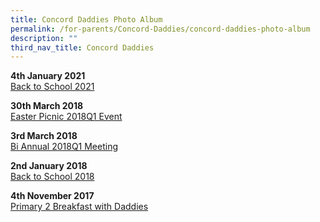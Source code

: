 ```yaml
---
title: Concord Daddies Photo Album
permalink: /for-parents/Concord-Daddies/concord-daddies-photo-album
description: ""
third_nav_title: Concord Daddies
---
```

**4th January 2021**     
[Back to School 2021](/for-parents/Concord-Daddies/back-to-school-2021)


**30th March 2018**    
[Easter Picnic 2018Q1 Event](/for-parents/Concord-Daddies/easter-picnic-2018q1)


**3rd March 2018**   
[Bi Annual 2018Q1 Meeting](/for-parents/Concord-Daddies/bi-annual-2018q1-meeting)


**2nd January 2018**   
[Back to School 2018](/for-parents/Concord-Daddies/back-to-school-2018)


**4th November 2017**    
[Primary 2 Breakfast with Daddies](/for-parents/Concord-Daddies/breakfast-with-dad-2017)